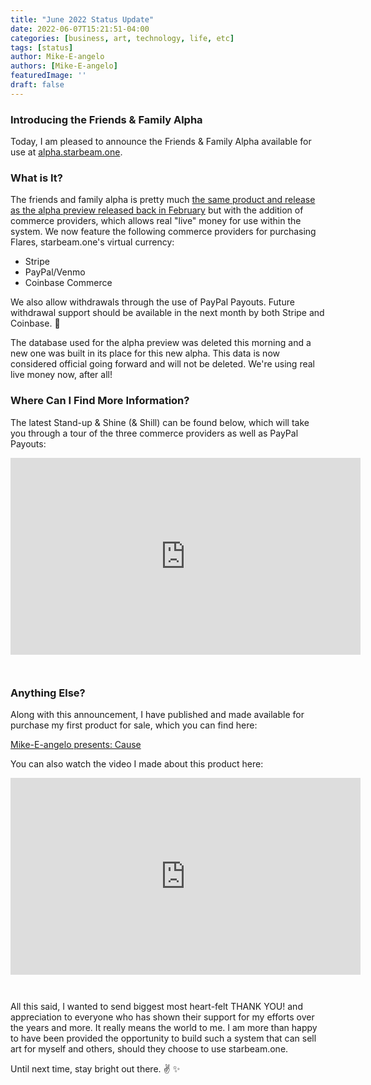 ```yaml
---
title: "June 2022 Status Update"
date: 2022-06-07T15:21:51-04:00
categories: [business, art, technology, life, etc]
tags: [status]
author: Mike-E-angelo
authors: [Mike-E-angelo]
featuredImage: ''
draft: false
---
```


### Introducing the Friends & Family Alpha

Today, I am pleased to announce the Friends & Family Alpha available for use at [alpha.starbeam.one](https://alpha.starbeam.one/).

### What is It?

The friends and family alpha is pretty much [the same product and release as the alpha preview released back in February](https://blog.starbeam.one/2022/02/announcing-mvp-alpha-preview/) but with the addition of commerce providers, which allows real "live" money for use within the system.  We now feature the following commerce providers for purchasing Flares, starbeam.one's virtual currency:

- Stripe
- PayPal/Venmo
- Coinbase Commerce

We also allow withdrawals through the use of PayPal Payouts.  Future withdrawal support should be available in the next month by both Stripe and Coinbase. 🤞

The database used for the alpha preview was deleted this morning and a new one was built in its place for this new alpha.  This data is now considered official going forward and will not be deleted.  We're using real live money now, after all!

### Where Can I Find More Information?

The latest Stand-up & Shine (& Shill) can be found below, which will take you through a tour of  the three commerce providers as well as PayPal Payouts:

<iframe width="560" height="315" src="https://www.youtube.com/embed/Pokcm5mFA8g" title="YouTube video player" frameborder="0" allow="accelerometer; autoplay; clipboard-write; encrypted-media; gyroscope; picture-in-picture" allowfullscreen style="margin-bottom: 2em"></iframe>

### Anything Else?

Along with this announcement, I have published and made available for purchase my first product for sale, which you can find here:

[Mike-E-angelo presents: Cause](https://alpha.starbeam.one/market/publishers/twitter/mike_e_angelo/cause/)

You can also watch the video I made about this product here:

<iframe width="560" height="315" src="https://www.youtube.com/embed/fQmD2TJtEe4" title="YouTube video player" frameborder="0" allow="accelerometer; autoplay; clipboard-write; encrypted-media; gyroscope; picture-in-picture" allowfullscreen style="margin-bottom: 2em"></iframe>

All this said, I wanted to send biggest most heart-felt THANK YOU! and appreciation to everyone who has shown their support for my efforts over the years and more.  It really means the world to me.  I am more than happy to have been provided the opportunity to build such a system that can sell art for myself and others, should they choose to use starbeam.one.

Until next time, stay bright out there. ✌ ✨
